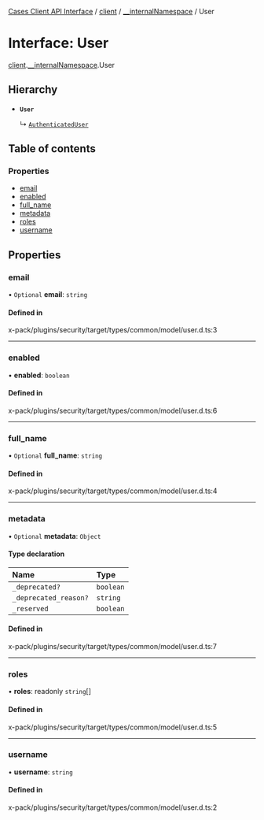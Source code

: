 [Cases Client API Interface](../README.md) / [client](../modules/client.md) / [\_\_internalNamespace](../modules/client.__internalNamespace.md) / User

# Interface: User

[client](../modules/client.md).[__internalNamespace](../modules/client.__internalNamespace.md).User

## Hierarchy

- **`User`**

  ↳ [`AuthenticatedUser`](client.__internalNamespace.AuthenticatedUser.md)

## Table of contents

### Properties

- [email](client.__internalNamespace.User.md#email)
- [enabled](client.__internalNamespace.User.md#enabled)
- [full\_name](client.__internalNamespace.User.md#full_name)
- [metadata](client.__internalNamespace.User.md#metadata)
- [roles](client.__internalNamespace.User.md#roles)
- [username](client.__internalNamespace.User.md#username)

## Properties

### email

• `Optional` **email**: `string`

#### Defined in

x-pack/plugins/security/target/types/common/model/user.d.ts:3

___

### enabled

• **enabled**: `boolean`

#### Defined in

x-pack/plugins/security/target/types/common/model/user.d.ts:6

___

### full\_name

• `Optional` **full\_name**: `string`

#### Defined in

x-pack/plugins/security/target/types/common/model/user.d.ts:4

___

### metadata

• `Optional` **metadata**: `Object`

#### Type declaration

| Name | Type |
| :------ | :------ |
| `_deprecated?` | `boolean` |
| `_deprecated_reason?` | `string` |
| `_reserved` | `boolean` |

#### Defined in

x-pack/plugins/security/target/types/common/model/user.d.ts:7

___

### roles

• **roles**: readonly `string`[]

#### Defined in

x-pack/plugins/security/target/types/common/model/user.d.ts:5

___

### username

• **username**: `string`

#### Defined in

x-pack/plugins/security/target/types/common/model/user.d.ts:2
